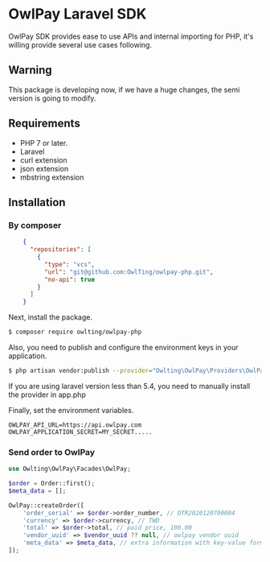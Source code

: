 # OwlPay Laravel SDK
OwlPay SDK provides ease to use APIs and internal importing for PHP, it's willing provide several use cases following.

## Warning
This package is developing now, if we have a huge changes, the semi version is going to modify.

## Requirements
* PHP 7 or later.
* Laravel
* curl extension
* json extension
* mbstring extension

## Installation
### By composer
```json
    {
      "repositories": [
        {
          "type": "vcs",
          "url": "git@github.com:OwlTing/owlpay-php.git",
          "no-api": true
        }
      ]
    }
```

Next, install the package.
```bash
$ composer require owlting/owlpay-php
```

Also, you need to publish and configure the environment keys in your application.
```bash
$ php artisan vendor:publish --provider="Owlting\OwlPay\Providers\OwlPayServiceProvider"
```
If you are using laravel version less than 5.4, you need to manually install the provider in app.php

Finally, set the environment variables.

```dotenv
OWLPAY_API_URL=https://api.owlpay.com
OWLPAY_APPLICATION_SECRET=MY_SECRET.....
```
### Send order to OwlPay
```php
use Owlting\OwlPay\Facades\OwlPay;

$order = Order::first();
$meta_data = [];

OwlPay::createOrder([
    'order_serial' => $order->order_number, // OTR2020120700004
    'currency' => $order->currency, // TWD
    'total' => $order->total, // paid price, 100.00
    'vendor_uuid' => $vendor_uuid ?? null, // owlpay vendor uuid
    'meta_data' => $meta_data, // extra information with key-value format
]);
```



